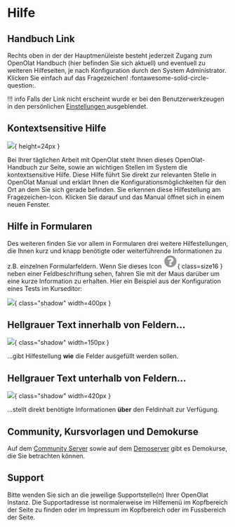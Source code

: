 # Hilfe



## Handbuch Link

Rechts oben in der der Hauptmenüleiste besteht jederzeit Zugang zum OpenOlat
Handbuch (hier befinden Sie sich aktuell) und eventuell zu weiteren
Hilfeseiten, je nach Konfiguration durch den System Administrator.  Klicken
Sie einfach auf das Fragezeichen! :fontawesome-solid-circle-question:.

!!! info
	Falls der Link nicht erscheint wurde er bei den Benutzerwerkzeugen in den
	persönlichen [Einstellungen ](../personal/Configuration.de.md)ausgeblendet.

## Kontextsensitive Hilfe

![](assets/Hilfe.png){ height=24px }

Bei Ihrer täglichen Arbeit mit OpenOlat steht Ihnen dieses OpenOlat-Handbuch
zur Seite, sowie an wichtigen Stellen im System die  kontextsensitive Hilfe.
Diese Hilfe führt Sie direkt zur relevanten Stelle in OpenOlat Manual und
erklärt Ihnen die Konfigurationsmöglichkeiten für den Ort an dem Sie sich
gerade befinden. Sie erkennen diese Hilfestellung am Fragezeichen-Icon.
Klicken Sie darauf und das Manual öffnet sich in einem neuen Fenster.


## Hilfe in Formularen

Des weiteren finden Sie vor allem in Formularen drei weitere Hilfestellungen,
die Ihnen kurz und knapp benötigte oder weiterführende Informationen zu z.B.
einzelnen Formularfeldern. Wenn Sie dieses Icon
![](assets/hover_help.png){ class=size16 }
neben einer Feldbeschriftung sehen, fahren Sie mit der Maus darüber um eine
kurze Information zu erhalten. Hier ein Beispiel aus der Konfiguration eines
Tests im Kurseditor:

![](assets/Beispiel_Fragezeichen.jpg){ class="shadow" width=400px }


## Hellgrauer Text innerhalb von Feldern...

![](assets/help_gui_demo.jpg){ class="shadow" width=150px }

...gibt Hilfestellung **wie** die Felder ausgefüllt werden sollen.


## Hellgrauer Text unterhalb von Feldern...

![](assets/help_gui_demo1.png){ class="shadow" width=420px }

...stellt direkt benötigte Informationen **über** den Feldinhalt zur Verfügung.


## Community, Kursvorlagen und Demokurse

Auf dem [Community Server](https://community.openolat.org) sowie auf dem [Demoserver](https://learn.olat.com "Demoserver") gibt es Demokurse,
die Sie betrachten können.

## Support

Bitte wenden Sie sich an die jeweilige Supportstelle(n) Ihrer OpenOlat
Instanz. Die Supportadresse ist normalerweise im Hilfemenü im Kopfbereich der Seite zu finden oder im Impressum im Kopfbereich oder im Fussbereich der Seite.
